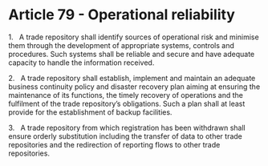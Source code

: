 # Article 79 - Operational reliability


1.   A trade repository shall identify sources of operational risk and minimise them through the development of appropriate systems, controls and procedures. Such systems shall be reliable and secure and have adequate capacity to handle the information received.

2.   A trade repository shall establish, implement and maintain an adequate business continuity policy and disaster recovery plan aiming at ensuring the maintenance of its functions, the timely recovery of operations and the fulfilment of the trade repository’s obligations. Such a plan shall at least provide for the establishment of backup facilities.

3.   A trade repository from which registration has been withdrawn shall ensure orderly substitution including the transfer of data to other trade repositories and the redirection of reporting flows to other trade repositories.
